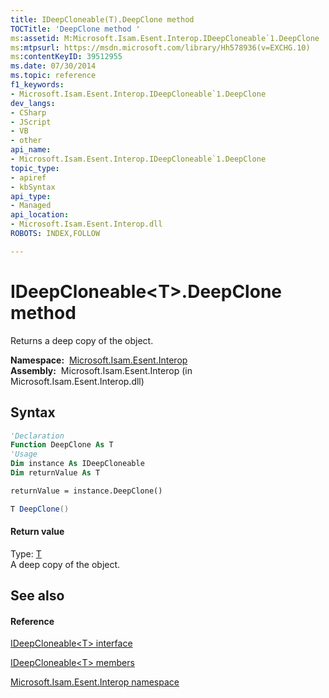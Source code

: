 ```yaml
---
title: IDeepCloneable(T).DeepClone method 
TOCTitle: 'DeepClone method '
ms:assetid: M:Microsoft.Isam.Esent.Interop.IDeepCloneable`1.DeepClone
ms:mtpsurl: https://msdn.microsoft.com/library/Hh578936(v=EXCHG.10)
ms:contentKeyID: 39512955
ms.date: 07/30/2014
ms.topic: reference
f1_keywords:
- Microsoft.Isam.Esent.Interop.IDeepCloneable`1.DeepClone
dev_langs:
- CSharp
- JScript
- VB
- other
api_name: 
- Microsoft.Isam.Esent.Interop.IDeepCloneable`1.DeepClone
topic_type: 
- apiref
- kbSyntax
api_type: 
- Managed
api_location: 
- Microsoft.Isam.Esent.Interop.dll
ROBOTS: INDEX,FOLLOW

---
```


# IDeepCloneable\<T\>.DeepClone method

Returns a deep copy of the object.

**Namespace:**  [Microsoft.Isam.Esent.Interop](./microsoft.isam.esent.interop-namespace.md)  
**Assembly:**  Microsoft.Isam.Esent.Interop (in Microsoft.Isam.Esent.Interop.dll)

## Syntax

``` vb
'Declaration
Function DeepClone As T
'Usage
Dim instance As IDeepCloneable
Dim returnValue As T

returnValue = instance.DeepClone()
```

``` csharp
T DeepClone()
```

#### Return value

Type: [T](./ideepcloneable-t-interface.md)  
A deep copy of the object.  

## See also

#### Reference

[IDeepCloneable\<T\> interface](./ideepcloneable-t-interface.md)

[IDeepCloneable\<T\> members](./ideepcloneable-t-members.md)

[Microsoft.Isam.Esent.Interop namespace](./microsoft.isam.esent.interop-namespace.md)